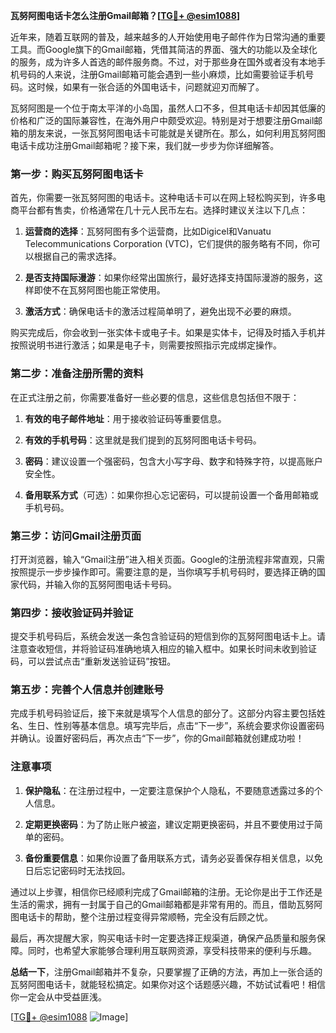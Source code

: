 **瓦努阿图电话卡怎么注册Gmail邮箱？[[TG💪+ @esim1088](https://t.me/s/esim1088)]**

近年来，随着互联网的普及，越来越多的人开始使用电子邮件作为日常沟通的重要工具。而Google旗下的Gmail邮箱，凭借其简洁的界面、强大的功能以及全球化的服务，成为许多人首选的邮件服务商。不过，对于那些身在国外或者没有本地手机号码的人来说，注册Gmail邮箱可能会遇到一些小麻烦，比如需要验证手机号码。这时候，如果有一张合适的外国电话卡，问题就迎刃而解了。

瓦努阿图是一个位于南太平洋的小岛国，虽然人口不多，但其电话卡却因其低廉的价格和广泛的国际兼容性，在海外用户中颇受欢迎。特别是对于想要注册Gmail邮箱的朋友来说，一张瓦努阿图电话卡可能就是关键所在。那么，如何利用瓦努阿图电话卡成功注册Gmail邮箱呢？接下来，我们就一步步为你详细解答。

### 第一步：购买瓦努阿图电话卡

首先，你需要一张瓦努阿图的电话卡。这种电话卡可以在网上轻松购买到，许多电商平台都有售卖，价格通常在几十元人民币左右。选择时建议关注以下几点：

1. **运营商的选择**：瓦努阿图有多个运营商，比如Digicel和Vanuatu Telecommunications Corporation (VTC)，它们提供的服务略有不同，你可以根据自己的需求选择。
   
2. **是否支持国际漫游**：如果你经常出国旅行，最好选择支持国际漫游的服务，这样即使不在瓦努阿图也能正常使用。

3. **激活方式**：确保电话卡的激活过程简单明了，避免出现不必要的麻烦。

购买完成后，你会收到一张实体卡或电子卡。如果是实体卡，记得及时插入手机并按照说明书进行激活；如果是电子卡，则需要按照指示完成绑定操作。

### 第二步：准备注册所需的资料

在正式注册之前，你需要准备好一些必要的信息，这些信息包括但不限于：

1. **有效的电子邮件地址**：用于接收验证码等重要信息。
   
2. **有效的手机号码**：这里就是我们提到的瓦努阿图电话卡号码。
   
3. **密码**：建议设置一个强密码，包含大小写字母、数字和特殊字符，以提高账户安全性。

4. **备用联系方式**（可选）：如果你担心忘记密码，可以提前设置一个备用邮箱或手机号码。

### 第三步：访问Gmail注册页面

打开浏览器，输入“Gmail注册”进入相关页面。Google的注册流程非常直观，只需按照提示一步步操作即可。需要注意的是，当你填写手机号码时，要选择正确的国家代码，并输入你的瓦努阿图电话卡号码。

### 第四步：接收验证码并验证

提交手机号码后，系统会发送一条包含验证码的短信到你的瓦努阿图电话卡上。请注意查收短信，并将验证码准确地填入相应的输入框中。如果长时间未收到验证码，可以尝试点击“重新发送验证码”按钮。

### 第五步：完善个人信息并创建账号

完成手机号码验证后，接下来就是填写个人信息的部分了。这部分内容主要包括姓名、生日、性别等基本信息。填写完毕后，点击“下一步”，系统会要求你设置密码并确认。设置好密码后，再次点击“下一步”，你的Gmail邮箱就创建成功啦！

### 注意事项

1. **保护隐私**：在注册过程中，一定要注意保护个人隐私，不要随意透露过多的个人信息。
   
2. **定期更换密码**：为了防止账户被盗，建议定期更换密码，并且不要使用过于简单的密码。

3. **备份重要信息**：如果你设置了备用联系方式，请务必妥善保存相关信息，以免日后忘记密码时无法找回。

通过以上步骤，相信你已经顺利完成了Gmail邮箱的注册。无论你是出于工作还是生活的需求，拥有一封属于自己的Gmail邮箱都是非常有用的。而且，借助瓦努阿图电话卡的帮助，整个注册过程变得异常顺畅，完全没有后顾之忧。

最后，再次提醒大家，购买电话卡时一定要选择正规渠道，确保产品质量和服务保障。同时，也希望大家能够合理利用互联网资源，享受科技带来的便利与乐趣。

**总结一下**，注册Gmail邮箱并不复杂，只要掌握了正确的方法，再加上一张合适的瓦努阿图电话卡，就能轻松搞定。如果你对这个话题感兴趣，不妨试试看吧！相信你一定会从中受益匪浅。

[[TG💪+ @esim1088](https://t.me/s/esim1088) ![Image](https://i.postimg.cc/4NQfJmqS/Snipaste-2025-05-13-00-14-12.png)]